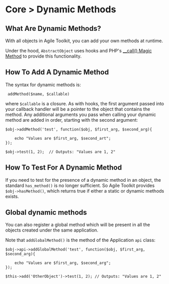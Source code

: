 # Core > Dynamic Methods

## What Are Dynamic Methods?

With all objects in Agile Toolkit, you can add your own methods at runtime.

Under the hood, `AbstractObject` uses hooks and PHP's [__call() Magic Method](http://www.php.net/manual/en/language.oop5.overloading.php#object.call) to provide this functionality.

## How To Add A Dynamic Method

The syntax for dynamic methods is:

     addMethod($name, $callable)

where `$callable` is a closure. As with hooks, the first argument passed into your callback handler will be a pointer to the object that contains the method. Any additional arguments you pass when calling your dynamic method are added in order, starting with the second argument:

    $obj->addMethod('test', function($obj, $first_arg, $second_arg){

        echo "Values are $first_arg, $second_art";
    });

    $obj->test(1, 2);  // Outputs: "Values are 1, 2"

## How To Test For A Dynamic Method

If you need to test for the presence of a dynamic method in an object, the standard `has_method()` is no longer sufficient. So Agile Toolkit provides `$obj->hasMethod()`, which returns true if either a static or dynamic methods exists.

## Global dynamic methods

You can also register a global method which will be present in all the objects created under the same application. 

Note that `addGlobalMethod()` is the method of the Application `api` class:

    $obj->api->addGlobalMethod('test', function($obj, $first_arg, $second_arg){

        echo "Values are $first_arg, $second_arg";
    });

    $this->add('OtherObject')->test(1, 2); // Outputs: "Values are 1, 2"

